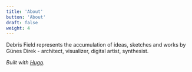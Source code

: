 ```yaml
---
title: 'About'
button: 'About'
draft: false
weight: 4
---
```


Debris Field represents the accumulation of ideas, sketches and works by Günes Direk - architect, visualizer, digital artist, synthesist.


*Built with [Hugo](https://gohugo.io).*

